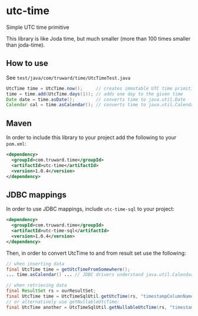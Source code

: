 utc-time
========

Simple UTC time primitive

This library is like Joda time, but much smaller (more than 100 times smaller than joda-time).

## How to use

See ``test/java/com/truward/time/UtcTimeTest.java``

```java
UtcTime time = UtcTime.now();     // creates immutable UTC time primitive initialized with System.currentTimeMills()
time = time.add(UtcTime.days(1)); // adds one day to the given time
Date date = time.asDate();        // converts time to java.util.Date
Calendar cal = time.asCalendar(); // converts time to java.util.Calendar - UTC time
```

## Maven

In order to include this library to your project add the following to your ``pom.xml``:

```xml
<dependency>
  <groupId>com.truward.time</groupId>
  <artifactId>utc-time</artifactId>
  <version>1.0.4</version>
</dependency>
```

## JDBC mappings

In order to use JDBC mappings, include ``utc-time-sql`` to your project:

```xml
<dependency>
  <groupId>com.truward.time</groupId>
  <artifactId>utc-time-sql</artifactId>
  <version>1.0.4</version>
</dependency>
```

Then, in order to convert UtcTime to and from result set use the following:

```java
// when inserting data
final UtcTime time = getUtcTimeFromSomewhere();
... time.asCalendar() ... // JDBC drivers understand java.util.Calendar instances

// when retrieving data
final ResultSet rs = ourResultSet;
final UtcTime time = UtcTimeSqlUtil.getUtcTime(rs, "timestampColumnName");
// or alternatively use getNullableUtcTime:
final UtcTime another = UtcTimeSqlUtil.getNullableUtcTime(rs, "timestampColumnName", UtcTime.days(1));
```
